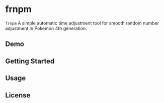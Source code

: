 # frnpm
``` frnpm ``` A simple automatic time adjustment tool for smooth random number adjustment in Pokemon 4th generation.

## Demo

## Getting Started

## Usage

## License
